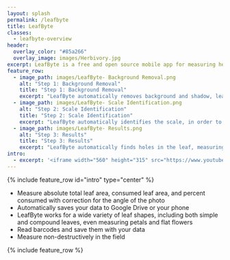 ```yaml
---
layout: splash
permalink: /leafbyte
title: LeafByte
classes:
  - leafbyte-overview
header:
  overlay_color: "#85a266"
  overlay_image: images/Herbivory.jpg
excerpt: LeafByte is a free and open source mobile app for measuring herbivory quickly and accurately.
feature_row:
  - image_path: images/LeafByte- Background Removal.png
    alt: "Step 1: Background Removal"
    title: "Step 1: Background Removal"
    excerpt: "LeafByte automatically removes background and shadow, leaving just the scale and leaf."
  - image_path: images/LeafByte- Scale Identification.png
    alt: "Step 2: Scale Identification"
    title: "Step 2: Scale Identification"
    excerpt: "LeafByte automatically identifies the scale, in order to measure absolute sizes and correct for camera angle."
  - image_path: images/LeafByte- Results.png
    alt: "Step 3: Results"
    title: "Step 3: Results"
    excerpt: "LeafByte automatically finds holes in the leaf, measuring areas and adding them to your spreadsheet. If the leaf margins have been eaten, you can draw them in."
intro:
  - excerpt: '<iframe width="560" height="315" src="https://www.youtube.com/embed/XzqOXfsB4kA" frameborder="0" allow="accelerometer; autoplay; encrypted-media; gyroscope; picture-in-picture" allowfullscreen></iframe><br /><br /><img src="/images/App%20Store%20Badge.svg" style="height: 60px; display: block; margin-left: auto; margin-right: auto;" alt="Download LeafByte on the App Store">'
---
```


{% include feature_row id="intro" type="center" %}

- Measure absolute total leaf area, consumed leaf area, and percent consumed with correction for the angle of the photo
- Automatically saves your data to Google Drive or your phone
- LeafByte works for a wide variety of leaf shapes, including both simple and compound leaves, even measuring petals and flat flowers
- Read barcodes and save them with your data
- Measure non-destructively in the field

{% include feature_row %}
